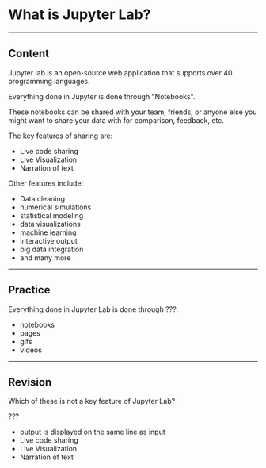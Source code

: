 ﻿---
author: Stefan-Stojanovic

type: normal

category: how to

---

# What is Jupyter Lab?

---
## Content

Jupyter lab is an open-source web application that supports over 40 programming languages.

Everything done in Jupyter is done through "Notebooks".

These notebooks can be shared with your team, friends, or anyone else you might want to share your data with for comparison, feedback, etc.

The key features of sharing are:
- Live code sharing
- Live Visualization
- Narration of text

Other features include:
- Data cleaning
- numerical simulations
- statistical modeling
- data visualizations
- machine learning
- interactive output
- big data integration
- and many more

---
## Practice

Everything done in Jupyter Lab is done through ???.

- notebooks
- pages
- gifs
- videos

---
## Revision

Which of these is not a key feature of Jupyter Lab?

???

- output is displayed on the same line as input
- Live code sharing
- Live Visualization
- Narration of text

